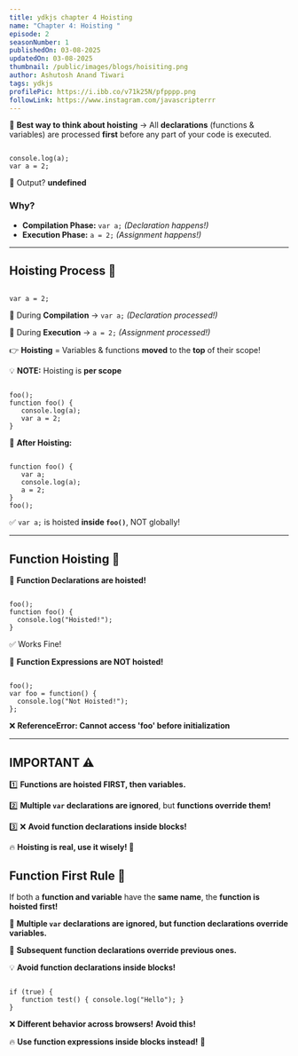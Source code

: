 ```yaml
---
title: ydkjs chapter 4 Hoisting
name: "Chapter 4: Hoisting "
episode: 2
seasonNumber: 1
publishedOn: 03-08-2025
updatedOn: 03-08-2025
thumbnail: /public/images/blogs/hoisiting.png
author: Ashutosh Anand Tiwari
tags: ydkjs
profilePic: https://i.ibb.co/v71k25N/pfpppp.png
followLink: https://www.instagram.com/javascripterrr
---
```

📌 **Best way to think about hoisting** → All **declarations** (functions & variables) are processed **first** before any part of your code is executed.

```

console.log(a);
var a = 2;
```

  🔹 Output? **undefined**

### **Why?**

* **Compilation Phase:** `var a;` *(Declaration happens!)*
* **Execution Phase:** `a = 2;` *(Assignment happens!)*

- - -

## **Hoisting Process 🤯**

```
 
var a = 2;
```

  🔹 During **Compilation** → `var a;` *(Declaration processed!)*

  🔹 During **Execution** → `a = 2;` *(Assignment processed!)*

  👉 **Hoisting** = Variables & functions **moved** to the **top** of their scope!

  💡 **NOTE:** Hoisting is **per scope**

```
 
foo();
function foo() {
   console.log(a);
   var a = 2;
}
```

  🔹 **After Hoisting:**

```
 
function foo() {
   var a;
   console.log(a);
   a = 2;
}
foo();
```

  ✅ `var a;` is hoisted **inside `foo()`**, NOT globally!

- - -

## **Function Hoisting 🚀**

  🚀 **Function Declarations are hoisted!**

```
 
foo();
function foo() {
  console.log("Hoisted!");
}
```

  ✅ Works Fine!

  🛑 **Function Expressions are NOT hoisted!**

```
 
foo();
var foo = function() {
  console.log("Not Hoisted!");
};
```

  ❌ **ReferenceError: Cannot access 'foo' before initialization**

- - -

## **IMPORTANT ⚠️**

  1️⃣ **Functions are hoisted FIRST, then variables.**

  2️⃣ **Multiple `var` declarations are ignored**, but **functions override them!**

  3️⃣ ❌ **Avoid function declarations inside blocks!**

  🔥 **Hoisting is real, use it wisely! 🚀**

## **Function First Rule 🚀**

  If both a **function and variable** have the **same name**, the **function is hoisted first!**

  🔹 **Multiple `var` declarations are ignored, but function declarations override variables.**

  🔹 **Subsequent function declarations override previous ones.**

  💡 **Avoid function declarations inside blocks!**

```
 
if (true) {
   function test() { console.log("Hello"); }
}
```

  ❌ **Different behavior across browsers!** **Avoid this!**

  🔥 **Use function expressions inside blocks instead!** 🚀

